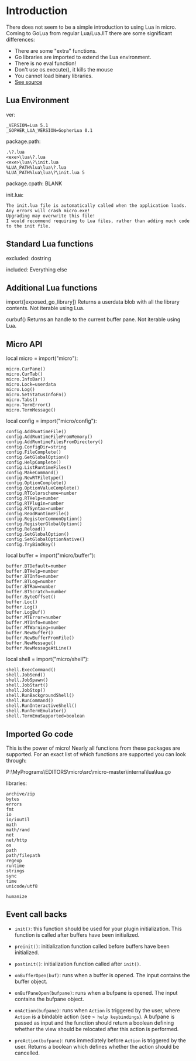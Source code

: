 # Introduction

There does not seem to be a simple introduction to using Lua in micro.
Coming to GoLua from regular Lua/LuaJIT there are some significant differences:

* There are some "extra" functions.
* Go libraries are imported to extend the Lua environment.
* There is no eval function!
* Don't use os.execute(), it kills the mouse
* You cannot load binary libraries.
* [See source](https://github.com/yuin/gopher-lua#differences-between-lua-and-gopherlua)

## Lua Environment

ver:

    _VERSION=Lua 5.1
    _GOPHER_LUA_VERSION=GopherLua 0.1

package.path:

    .\?.lua
    <exe>\lua\?.lua
    <exe>\lua\?\init.lua
    %LUA_PATH%lua\lua\?.lua
    %LUA_PATH%lua\lua\?\init.lua 5

package.cpath: BLANK

init.lua:

    The init.lua file is automatically called when the application loads.
    Any errors will crash micro.exe!
    Upgrading may overwrite this file!
    I would recommend requiring to Lua files, rather than adding much code to the init file.

## Standard Lua functions

excluded:
    dostring

included:
    Everything else

## Additional Lua functions

import([exposed_go_library])
    Returns a userdata blob with all the library contents. Not iterable using Lua.

curbuf()
    Returns an handle to the current buffer pane. Not iterable using Lua.

## Micro API

local micro = import("micro"):

    micro.CurPane()
    micro.CurTab()
    micro.InfoBar()
    micro.Lock=userdata
    micro.Log()
    micro.SetStatusInfoFn()
    micro.Tabs()
    micro.TermError()
    micro.TermMessage()

local config = import("micro/config"):

    config.AddRuntimeFile()
    config.AddRuntimeFileFromMemory()
    config.AddRuntimeFilesFromDirectory()
    config.ConfigDir=string
    config.FileComplete()
    config.GetGlobalOption()
    config.HelpComplete()
    config.ListRuntimeFiles()
    config.MakeCommand()
    config.NewRTFiletype()
    config.OptionComplete()
    config.OptionValueComplete()
    config.RTColorscheme=number
    config.RTHelp=number
    config.RTPlugin=number
    config.RTSyntax=number
    config.ReadRuntimeFile()
    config.RegisterCommonOption()
    config.RegisterGlobalOption()
    config.Reload()
    config.SetGlobalOption()
    config.SetGlobalOptionNative()
    config.TryBindKey()

local buffer = import("micro/buffer"):

    buffer.BTDefault=number
    buffer.BTHelp=number
    buffer.BTInfo=number
    buffer.BTLog=number
    buffer.BTRaw=number
    buffer.BTScratch=number
    buffer.ByteOffset()
    buffer.Loc()
    buffer.Log()
    buffer.LogBuf()
    buffer.MTError=number
    buffer.MTInfo=number
    buffer.MTWarning=number
    buffer.NewBuffer()
    buffer.NewBufferFromFile()
    buffer.NewMessage()
    buffer.NewMessageAtLine()

local shell = import("micro/shell"):

    shell.ExecCommand()
    shell.JobSend()
    shell.JobSpawn()
    shell.JobStart()
    shell.JobStop()
    shell.RunBackgroundShell()
    shell.RunCommand()
    shell.RunInteractiveShell()
    shell.RunTermEmulator()
    shell.TermEmuSupported=boolean

## Imported Go code

This is the power of micro! Nearly all functions from these packages are supported. For an exact list of which functions are supported you can look through:

P:\MyPrograms\EDITORS\micro\src\micro-master\internal\lua\lua.go

libraries:

    archive/zip
    bytes
    errors
    fmt
    io
    io/ioutil
    math
    math/rand
    net
    net/http
    os
    path
    path/filepath
    regexp
    runtime
    strings
    sync
    time
    unicode/utf8

    humanize

## Event call backs

* `init()`: this function should be used for your plugin initialization.
This function is called after buffers have been initialized.

* `preinit()`: initialization function called before buffers have been
initialized.

* `postinit()`: initialization function called after `init()`.

* `onBufferOpen(buf)`: runs when a buffer is opened. The input contains
the buffer object.

* `onBufPaneOpen(bufpane)`: runs when a bufpane is opened. The input
contains the bufpane object.

* `onAction(bufpane)`: runs when `Action` is triggered by the user, where
`Action` is a bindable action (see `> help keybindings`). A bufpane
is passed as input and the function should return a boolean defining
whether the view should be relocated after this action is performed.

* `preAction(bufpane)`: runs immediately before `Action` is triggered
by the user. Returns a boolean which defines whether the action should
be cancelled.
